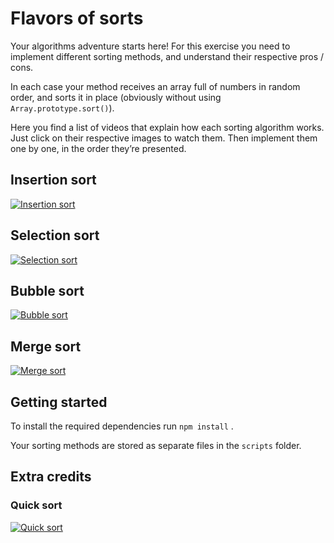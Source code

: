 # Flavors of sorts

Your algorithms adventure starts here! For this exercise you need to implement different sorting methods, and understand their respective pros / cons.

In each case your method receives an array full of numbers in random order, and sorts it in place (obviously without using `Array.prototype.sort()`).

Here you find a list of videos that explain how each sorting algorithm works. Just click on their respective images to watch them. Then implement them one by one, in the order they’re presented.

## Insertion sort

[![Insertion sort](https://img.youtube.com/vi/DFG-XuyPYUQ/maxresdefault.jpg)](https://www.youtube.com/embed/DFG-XuyPYUQ)

## Selection sort

[![Selection sort](https://img.youtube.com/vi/f8hXR_Hvybo/maxresdefault.jpg)](https://www.youtube.com/embed/f8hXR_Hvybo)

## Bubble sort

[![Bubble sort](https://img.youtube.com/vi/8Kp-8OGwphY/maxresdefault.jpg)](https://www.youtube.com/embed/8Kp-8OGwphY)

## Merge sort

[![Merge sort](https://img.youtube.com/vi/EeQ8pwjQxTM/maxresdefault.jpg)](https://www.youtube.com/embed/EeQ8pwjQxTM)

## Getting started

To install the required dependencies run `npm install` .

Your sorting methods are stored as separate files in the `scripts` folder.

## Extra credits

### Quick sort

[![Quick sort](https://img.youtube.com/vi/aQiWF4E8flQ/maxresdefault.jpg)](https://www.youtube.com/embed/aQiWF4E8flQ)
